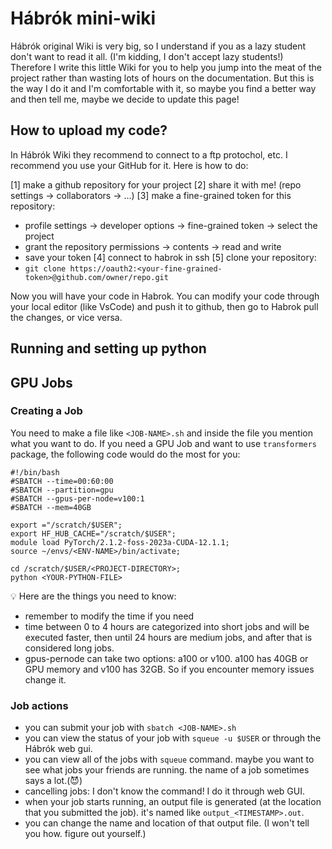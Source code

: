# Hábrók mini-wiki

Hábrók original Wiki is very big, so I understand if you as a lazy student don't want to read it all. (I'm kidding, I don't accept lazy students!)
Therefore I write this little Wiki for you to help you jump into the meat of the project rather than wasting lots of hours on the documentation.
But this is the way I do it and I'm comfortable with it, so maybe you find a better way and then tell me, maybe we decide to update this page!

## How to upload my code?
In Hábrók Wiki they recommend to connect to a ftp protochol, etc.
I recommend you use your GitHub for it. Here is how to do:

[1] make a github repository for your project
[2] share it with me! (repo settings -> collaborators -> ...)
[3] make a fine-grained token for this repository:
  - profile settings -> developer options -> fine-grained token -> select the project
  - grant the repository permissions -> contents -> read and write
  - save your token
[4] connect to habrok in ssh
[5] clone your repository:
  - `git clone https://oauth2:<your-fine-grained-token>@github.com/owner/repo.git`

Now you will have your code in Habrok. You can modify your code through your local editor (like VsCode) and push it to github, then go to Habrok pull the changes, or vice versa.

## Running and setting up python


## GPU Jobs

### Creating a Job
You need to make a file like `<JOB-NAME>.sh` and inside the file you mention what you want to do.
If you need a GPU Job and want to use `transformers` package, the following code would do the most for you:

```
#!/bin/bash
#SBATCH --time=00:60:00
#SBATCH --partition=gpu
#SBATCH --gpus-per-node=v100:1
#SBATCH --mem=40GB

export ="/scratch/$USER";
export HF_HUB_CACHE="/scratch/$USER";
module load PyTorch/2.1.2-foss-2023a-CUDA-12.1.1;
source ~/envs/<ENV-NAME>/bin/activate;

cd /scratch/$USER/<PROJECT-DIRECTORY>;
python <YOUR-PYTHON-FILE>
```

💡 Here are the things you need to know:

- remember to modify the time if you need
- time between 0 to 4 hours are categorized into short jobs and will be executed faster, then until 24 hours are medium jobs, and after that is considered long jobs.
- gpus-pernode can take two options: a100 or v100. a100 has 40GB or GPU memory and v100 has 32GB. So if you encounter memory issues change it.

### Job actions
- you can submit your job with `sbatch <JOB-NAME>.sh`
- you can view the status of your job with `squeue -u $USER` or through the Hábrók web gui.
- you can view all of the jobs with `squeue` command. maybe you want to see what jobs your friends are running. the name of a job sometimes says a lot.(😈)
- cancelling jobs: I don't know the command! I do it through web GUI.
- when your job starts running, an output file is generated (at the location that you submitted the job). it's named like `output_<TIMESTAMP>.out`.
- you can change the name and location of that output file. (I won't tell you how. figure out yourself.)
